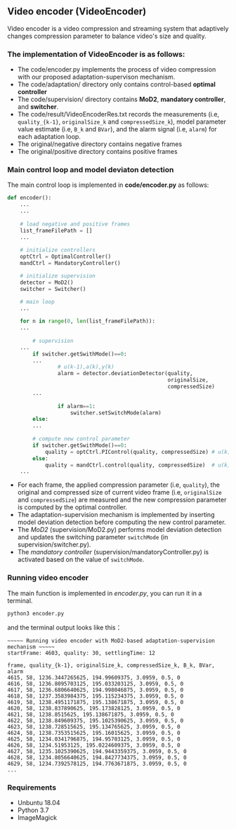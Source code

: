 ## Video encoder (VideoEncoder)

Video encoder is a video compression and streaming system that adaptively changes compression parameter to balance video's size and quality.

### The implementation of VideoEncoder is as follows:
* The code/encoder.py implements the process of video compression with our proposed adaptation-supervison mechanism.
* The code/adaptation/ directory only contains control-based **optimal controller**
* The code/supervision/ directory contains **MoD2**, **mandatory controller**, and **switcher**.
* The code/result/VideoEncoderRes.txt records the measurements (i.e, `quality_{k-1}`, `originalSize_k` and `compressedSize_k`), model parameter value estimate (i.e, `B_k` and `BVar`), and the alarm signal (i.e, `alarm`) for each adaptation loop.
* The original/negative directory contains negative frames
* The original/positive directory contains positive frames

### Main control loop and model deviaton detection

The main control loop is implemented in **code/encoder.py** as follows:

```Python
def encoder():
    ...
    ...
    
    # load negative and positive frames
    list_frameFilePath = []
    ...
      
    # initialize controllers
    optCtrl = OptimalController()
    mandCtrl = MandatoryController()

    # initialize supervision
    detector = MoD2()
    switcher = Switcher()

    # main loop
    ...
    
    for n in range(0, len(list_frameFilePath)):
	...
	
        # supervision
   	...
        if switcher.getSwithMode()==0:
		...
                # u(k-1),a(k),y(k)
                alarm = detector.deviationDetector(quality,
                                                   originalSize,
                                                   compressedSize)
		...
		
                if alarm==1:
                    switcher.setSwitchMode(alarm)
        else:
	 	...
		
        # compute new control parameter
        if switcher.getSwithMode()==0:
            quality = optCtrl.PIControl(quality, compressedSize) # u(k)
        else:
            quality = mandCtrl.control(quality, compressedSize)  # u(k)   
    ...
```
* For each frame, the applied compression parameter (i.e, `quality`), the original and compressed size of current video frame (i.e, `originalSize` and `compressedSize`) are measured and the new compression parameter is computed by the optimal controller.
* The adaptation-supervision mechanism is implemented by inserting model deviation detection before computing the new control parameter.
* The *MoD2* (supervision/MoD2.py) performs model deviation detection and updates the switching parameter `switchMode` (in supervision/switcher.py).
* The *mandatory controller* (supervision/mandatoryController.py) is activated based on the value of `switchMode`.

### Running video encoder
  
The main function is implemented in *encoder.py*, you can run it in a terminal.

	python3 encoder.py
	
and the terminal output looks like this：
```
~~~~~ Running video encoder with MoD2-based adaptation-supervision mechanism ~~~~~
startFrame: 4603, quality: 30, settlingTime: 12

frame, quality_{k-1}, originalSize_k, compressedSize_k, B_k, BVar, alarm
4615, 58, 1236.3447265625, 194.99609375, 3.0959, 0.5, 0
4616, 58, 1236.8095703125, 195.033203125, 3.0959, 0.5, 0
4617, 58, 1236.6806640625, 194.998046875, 3.0959, 0.5, 0
4618, 58, 1237.3583984375, 195.115234375, 3.0959, 0.5, 0
4619, 58, 1238.4951171875, 195.138671875, 3.0959, 0.5, 0
4620, 58, 1238.837890625, 195.173828125, 3.0959, 0.5, 0
4621, 58, 1238.8515625, 195.138671875, 3.0959, 0.5, 0
4622, 58, 1238.849609375, 195.1025390625, 3.0959, 0.5, 0
4623, 58, 1238.728515625, 195.134765625, 3.0959, 0.5, 0
4624, 58, 1238.7353515625, 195.16015625, 3.0959, 0.5, 0
4625, 58, 1234.0341796875, 194.95703125, 3.0959, 0.5, 0
4626, 58, 1234.51953125, 195.0224609375, 3.0959, 0.5, 0
4627, 58, 1235.1025390625, 194.9443359375, 3.0959, 0.5, 0
4628, 58, 1234.8056640625, 194.8427734375, 3.0959, 0.5, 0
4629, 58, 1234.7392578125, 194.7763671875, 3.0959, 0.5, 0
...
```

### Requirements
 - Unbuntu 18.04 
 - Python 3.7
 - ImageMagick
